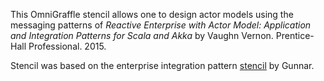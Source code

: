 This OmniGraffle stencil allows one to design actor models using the messaging patterns of _Reactive Enterprise with Actor Model: Application and Integration Patterns for Scala and Akka_ by Vaughn Vernon. Prentice-Hall Professional. 2015.

Stencil was based on the enterprise integration pattern [stencil](https://www.graffletopia.com/stencils/137) by Gunnar.
